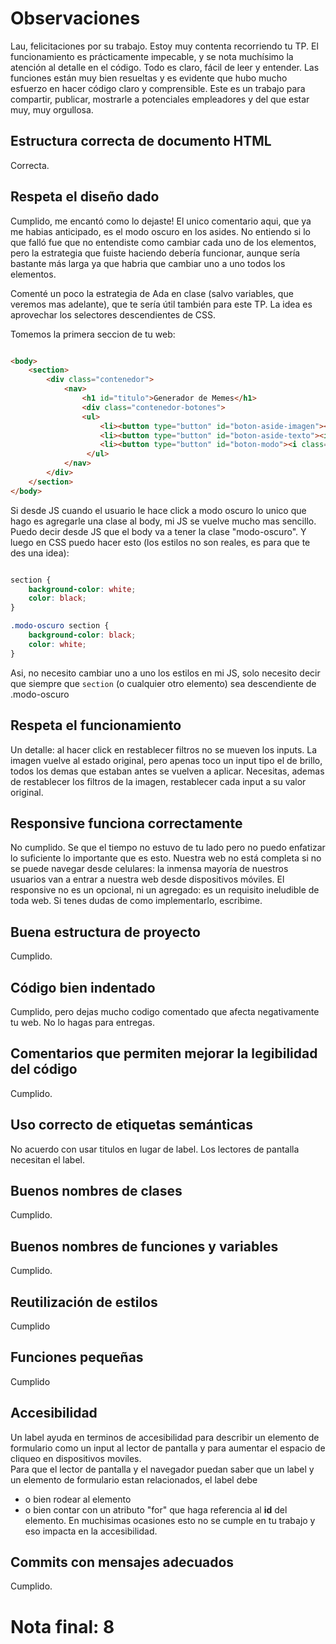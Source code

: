 # Observaciones

Lau, felicitaciones por su trabajo. Estoy muy contenta recorriendo tu TP. El funcionamiento es prácticamente impecable, y se nota muchísimo la atención al detalle en el código. Todo es claro, fácil de leer y entender. Las funciones están muy bien resueltas y es evidente que hubo mucho esfuerzo en hacer código claro y comprensible. Este es un trabajo para compartir, publicar, mostrarle a potenciales empleadores y del que estar muy, muy orgullosa. 


## Estructura correcta de documento HTML

Correcta. 

## Respeta el diseño dado

Cumplido, me encantó como lo dejaste! El unico comentario aqui, que ya me habias anticipado, es el modo oscuro en los asides. No entiendo si lo que falló fue que no entendiste como cambiar cada uno de los elementos, pero la estrategia que fuiste haciendo debería funcionar, aunque sería bastante más larga ya que habria que cambiar uno a uno todos los elementos. 

Comenté un poco la estrategia de Ada en clase (salvo variables, que veremos mas adelante), que te sería útil también para este TP. La idea es aprovechar los selectores descendientes de CSS. 

Tomemos la primera seccion de tu web:
```html

<body>
    <section>
        <div class="contenedor">
            <nav>
                <h1 id="titulo">Generador de Memes</h1>
                <div class="contenedor-botones">
                <ul>
                    <li><button type="button" id="boton-aside-imagen"><i class="fas fa-file-image"></i>Imagen</button></li>
                    <li><button type="button" id="boton-aside-texto"><i class="fas fa-font"></i>Texto</button></li>
                    <li><button type="button" id="boton-modo"><i class="fas fa-lightbulb"></i>Modo oscuro</button></li>
                 </ul>   
            </nav>
        </div>
    </section>
</body>
```

Si desde JS cuando el usuario le hace click a modo oscuro lo unico que hago es agregarle una clase al body, mi JS se vuelve mucho mas sencillo. Puedo decir desde JS que el body va a tener la clase "modo-oscuro". Y luego en CSS puedo hacer esto (los estilos no son reales, es para que te des una idea):

```css

section {
    background-color: white;
    color: black;
}

.modo-oscuro section {
    background-color: black;
    color: white;
}
```

Asi, no necesito cambiar uno a uno los estilos en mi JS, solo necesito decir que siempre que `section` (o cualquier otro elemento) sea descendiente de .modo-oscuro

## Respeta el funcionamiento

Un detalle: al hacer click en restablecer filtros no se mueven los inputs. La imagen vuelve al estado original, pero apenas toco un input tipo el de brillo, todos los demas que estaban antes se vuelven a aplicar. Necesitas, ademas de restablecer los filtros de la imagen, restablecer cada input a su valor original. 

## Responsive funciona correctamente

No cumplido. Se que el tiempo no estuvo de tu lado pero no puedo enfatizar lo suficiente lo importante que es esto. Nuestra web no está completa si no se puede navegar desde celulares: la inmensa mayoría de nuestros usuarios van a entrar a nuestra web desde dispositivos móviles. El responsive no es un opcional, ni un agregado: es un requisito ineludible de toda web. Si tenes dudas de como implementarlo, escribime. 

## Buena estructura de proyecto

Cumplido.

## Código bien indentado

Cumplido, pero dejas mucho codigo comentado que afecta negativamente tu web. No lo hagas para entregas.

## Comentarios que permiten mejorar la legibilidad del código

Cumplido. 

## Uso correcto de etiquetas semánticas

No acuerdo con usar titulos en lugar de label. Los lectores de pantalla necesitan el label. 


## Buenos nombres de clases

Cumplido. 

## Buenos nombres de funciones y variables

Cumplido. 

## Reutilización de estilos

Cumplido

## Funciones pequeñas

Cumplido

## Accesibilidad

Un label ayuda en terminos de accesibilidad para describir un elemento de formulario como un input al lector de pantalla y para aumentar el espacio de cliqueo en dispositivos moviles.  
Para que el lector de pantalla y el navegador puedan saber que un label y un elemento de formulario estan relacionados, el label debe 
- o bien rodear al elemento
- o bien contar con un atributo "for" que haga referencia al **id** del elemento. 
En muchisimas ocasiones esto no se cumple en tu trabajo y eso impacta en la accesibilidad. 


## Commits con mensajes adecuados

Cumplido.

# Nota final: 8

